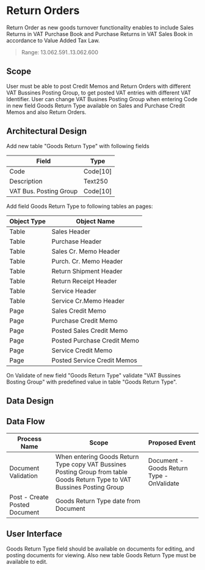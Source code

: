 # Return Orders

Return Order as new goods turnover functionality enables to include Sales Returns in VAT Purchase Book and Purchase Returns in VAT Sales Book in accordance to Value Added Tax Law.

> Range: 13.062.591..13.062.600

## Scope
User must be able to post Credit Memos and Return Orders with different VAT Bussines Posting Group, to get posted VAT entries with different VAT Identifier. User can change VAT Busines Posting Group when entering Code in new field Goods Return Type available on Sales and Purchase Credit Memos and also Return Orders. 

## Architectural Design 

Add new table "Goods Return Type" with following fields

Field|Type
-|-
Code|Code[10]
Description|Text250
VAT Bus. Posting Group|Code[10]

Add field Goods Return Type to following tables an pages:

Object Type|Object Name
-|-
Table|Sales Header
Table|Purchase Header
Table|Sales Cr. Memo Header
Table|Purch. Cr. Memo Header
Table|Return Shipment Header
Table|Return Receipt Header
Table|Service Header
Table|Service Cr.Memo Header
Page|Sales Credit Memo
Page|Purchase Credit Memo
Page|Posted Sales Credit Memo
Page|Posted Purchase Credit Memo
Page|Service Credit Memo
Page|Posted Service Credit Memos

On Validate of new field "Goods Return Type" validate "VAT Bussines Bosting Group" with predefined value in table "Goods Return Type".

## Data Design

## Data Flow

Process Name|Scope|Proposed Event
-|-|-
Document Validation|When entering Goods Return Type copy VAT Bussines Posting Group from table Goods Return Type to VAT Bussines Posting Group|Document - Goods Return Type - OnValidate
Post - Create Posted Document| Goods Return Type date from Document 

## User Interface

Goods Return Type field should be available on documents for editing, and posting documents for viewing. Also new table Goods Return Type must be available to edit.
